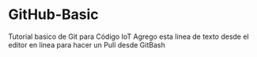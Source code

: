 # GitHub-Basic
Tutorial basico de Git para Código IoT
Agrego esta linea de texto desde el editor en linea para hacer un Pull desde GitBash 
